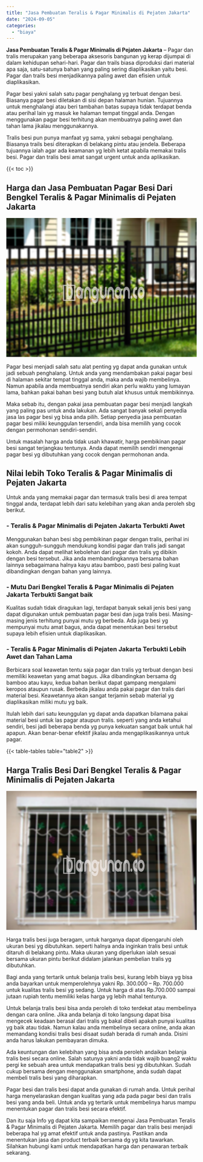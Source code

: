 ```yaml
---
title: "Jasa Pembuatan Teralis & Pagar Minimalis di Pejaten Jakarta"
date: "2024-09-05"
categories: 
  - "biaya"
---
```


**Jasa Pembuatan Teralis & Pagar Minimalis di Pejaten Jakarta** – Pagar dan tralis merupakan yang beberapa aksesoris bangunan yg kerap dijumpai di dalam kehidupan sehari-hari. Pagar dan trails biasa diproduksi dari material apa saja, satu-satunya bahan yang paling sering diaplikasikan yaitu besi. Pagar dan trails besi menjadikannya paling awet dan efisien untuk diaplikasikan.

Pagar besi yakni salah satu pagar penghalang yg terbuat dengan besi. Biasanya pagar besi diletakan di sisi depan halaman hunian. Tujuannya untuk menghalangi atau beri tambahan batas supaya tidak terdapat benda atau perihal lain yg masuk ke halaman tempat tinggal anda. Dengan menggunakan pagar besi terhitung akan membuatnya paling awet dan tahan lama jikalau menggunakannya.

Tralis besi pun punya manfaat yg sama, yakni sebagai penghalang. Biasanya trails besi diterapkan di belakang pintu atau jendela. Beberapa tujuannya ialah agar ada keamanan yg lebih ketat apabila memakai tralis besi. Pagar dan tralis besi amat sangat urgent untuk anda aplikasikan.

{{< toc >}}

## Harga dan Jasa Pembuatan Pagar Besi Dari Bengkel Teralis & Pagar Minimalis di Pejaten Jakarta

![Jasa Pembuatan Teralis & Pagar Minimalis di Pejaten Jakarta](/images/pagar-minimalis-murah-36.png)

Pagar besi menjadi salah satu alat penting yg dapat anda gunakan untuk jadi sebuah penghalang. Untuk anda yang mendambakan pakai pagar besi di halaman sekitar tempat tinggal anda, maka anda wajib membelinya. Namun apabila anda membuatnya sendiri akan perlu waktu yang lumayan lama, bahkan pakai bahan besi yang butuh alat khusus untuk membikinnya.

Maka sebab itu, dengan pakai jasa pembuatan pagar besi menjadi langkah yang paling pas untuk anda lakukan. Ada sangat banyak sekali penyedia jasa las pagar besi yg bisa anda pilih. Setiap penyedia jasa pembuatan pagar besi miliki keunggulan tersendiri, anda bisa memilih yang cocok dengan permohonan sendiri-sendiri.

Untuk masalah harga anda tidak usah khawatir, harga pembikinan pagar besi sangat terjangkau tentunya. Anda dapat memilih sendiri mengenai pagar besi yg dibutuhkan yang cocok dengan permohonan anda.

## Nilai lebih Toko Teralis & Pagar Minimalis di Pejaten Jakarta

Untuk anda yang memakai pagar dan termasuk tralis besi di area tempat tinggal anda, terdapat lebih dari satu kelebihan yang akan anda peroleh sbg berikut.

### \- Teralis & Pagar Minimalis di Pejaten Jakarta Terbukti Awet

Menggunakan bahan besi sbg pembikinan pagar dengan tralis, perihal ini akan sungguh-sungguh mendukung kondisi pagar dan tralis jadi sangat kokoh. Anda dapat melihat kebolehan dari pagar dan tralis yg dibikin dengan besi tersebut. Jika anda membandingkannya bersama bahan lainnya sebagaimana halnya kayu atau bamboo, pasti besi paling kuat dibandingkan dengan bahan yang lainnya.

### \- Mutu Dari Bengkel Teralis & Pagar Minimalis di Pejaten Jakarta Terbukti Sangat baik

Kualitas sudah tidak diragukan lagi, terdapat banyak sekali jenis besi yang dapat digunakan untuk pembuatan pagar besi dan juga tralis besi. Masing-masing jenis terhitung punyai mutu yg berbeda. Ada juga besi yg mempunyai mutu amat bagus, anda dapat menentukan besi tersebut supaya lebih efisien untuk diaplikasikan.

### \- Teralis & Pagar Minimalis di Pejaten Jakarta Terbukti Lebih Awet dan Tahan Lama

Berbicara soal keawetan tentu saja pagar dan tralis yg terbuat dengan besi memiliki keawetan yang amat bagus. Jika dibandingkan bersama dg bamboo atau kayu, kedua bahan berikut dapat gampang mengalami keropos ataupun rusak. Berbeda jikalau anda pakai pagar dan tralis dari material besi. Keawetannya akan sangat terjamin sebab material yg diaplikasikan miliki mutu yg baik.

Itulah lebih dari satu keunggulan yg dapat anda dapatkan bilamana pakai material besi untuk las pagar ataupun tralis. seperti yang anda ketahui sendiri, besi jadi beberapa benda yg punya kekuatan sangat baik untuk hal apapun. Akan benar-benar efektif jikalau anda mengaplikasikannya untuk pagar.

{{< table-tables table="table2" >}}

## Harga Tralis Besi Dari Bengkel Teralis & Pagar Minimalis di Pejaten Jakarta

![Jasa Pembuatan Teralis & Pagar Minimalis di Pejaten Jakarta](/images/teralis-minimalis-murah-07.png)

Harga tralis besi juga beragam, untuk harganya dapat dipengaruhi oleh ukuran besi yg dibutuhkan. seperti halnya anda inginkan tralis besi untuk ditaruh di belakang pintu. Maka ukuran yang diperlukan ialah sesuai bersama ukuran pintu berikut didalam jalankan pembelian tralis yg dibutuhkan.

Bagi anda yang tertarik untuk belanja tralis besi, kurang lebih biaya yg bisa anda bayarkan untuk memperolehnya yakni Rp. 300.000 – Rp. 700.000 untuk kualitas tralis besi yg sedang. Untuk harga di atas Rp.700.000 sampai jutaan rupiah tentu memiliki kelas harga yg lebih mahal tentunya.

Untuk belanja tralis besi bisa anda peroleh di toko terdekat atau membelinya dengan cara online. Jika anda belanja di toko langsung dapat bisa mengecek keadaan berasal dari tralis yg bakal dibeli apakah punyai kualitas yg baik atau tidak. Namun kalau anda membelinya secara online, anda akan memandang kondisi tralis besi disaat sudah berada di rumah anda. Disini anda harus lakukan pembayaran dimuka.

Ada keuntungan dan kelebihan yang bisa anda peroleh andaikan belanja tralis besi secara online. Salah satunya yakni anda tidak wajib buang2 waktu pergi ke sebuah area untuk mendapatkan tralis besi yg dibutuhkan. Sudah cukup bersama dengan menggunakan smartphone, anda sudah dapat membeli tralis besi yang diharapkan.

Pagar besi dan tralis besi dapat anda gunakan di rumah anda. Untuk perihal harga menyelaraskan dengan kualitas yang ada pada pagar besi dan tralis besi yang anda beli. Untuk anda yg tertarik untuk membelinya harus mampu menentukan pagar dan tralis besi secara efektif.

Dan itu saja Info yg dapat kita sampaikan mengenai Jasa Pembuatan Teralis & Pagar Minimalis di Pejaten Jakarta. Memilih pagar dan tralis besi menjadi beberapa hal yg amat efektif untuk anda pastinya. Pastikan anda menentukan jasa dan product terbaik bersama dg yg kita tawarkan. Silahkan hubungi kami untuk mendapatkan harga dan penawaran terbaik sekarang.
